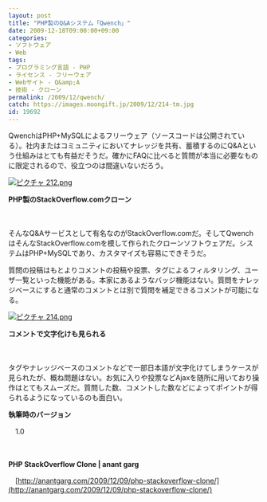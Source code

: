 ```yaml
---
layout: post
title: "PHP製のQ&Aシステム「Qwench」"
date: 2009-12-18T09:00:00+09:00
categories:
- ソフトウェア
- Web
tags: 
- プログラミング言語 - PHP
- ライセンス - フリーウェア
- Webサイト - Q&amp;A
- 技術 - クローン
permalink: /2009/12/qwench/
catch: https://images.moongift.jp/2009/12/214-tm.jpg
id: 19692
---
```

QwenchはPHP+MySQLによるフリーウェア（ソースコードは公開されている）。社内またはコミュニティにおいてナレッジを共有、蓄積するのにQ&Aという仕組みはとても有益だそうだ。確かにFAQに比べると質問が本当に必要なものに限定されるので、役立つのは間違いないだろう。

  

[![ピクチャ 212.png](https://images.moongift.jp/2009/12/212-tm.jpg)](https://images.moongift.jp/2009/12/212.png)  
  
**PHP製のStackOverflow.comクローン**

  

　

  

そんなQ&Aサービスとして有名なのがStackOverflow.comだ。そしてQwenchはそんなStackOverflow.comを模して作られたクローンソフトウェアだ。システムはPHP+MySQLであり、カスタマイズも容易にできそうだ。

  
  
<!--more-->

質問の投稿はもとよりコメントの投稿や投票、タグによるフィルタリング、ユーザ一覧といった機能がある。本家にあるようなバッジ機能はない。質問をナレッジベースにすると通常のコメントとは別で質問を補足できるコメントが可能になる。

  

[![ピクチャ 214.png](https://images.moongift.jp/2009/12/214-tm.jpg)](https://images.moongift.jp/2009/12/214.png)  
  
**コメントで文字化けも見られる**

  

　

  

タグやナレッジベースのコメントなどで一部日本語が文字化けてしまうケースが見られたが、概ね問題はない。お気に入りや投票などAjaxを随所に用いており操作はとてもスムーズだ。質問した数、コメントした数などによってポイントが得られるようになっているのも面白い。

  

**執筆時のバージョン**  
  
　1.0

  

　

  

**PHP StackOverflow Clone | anant garg**  
  
　[http://anantgarg.com/2009/12/09/php-stackoverflow-clone/](http://anantgarg.com/2009/12/09/php-stackoverflow-clone/)

  
  
